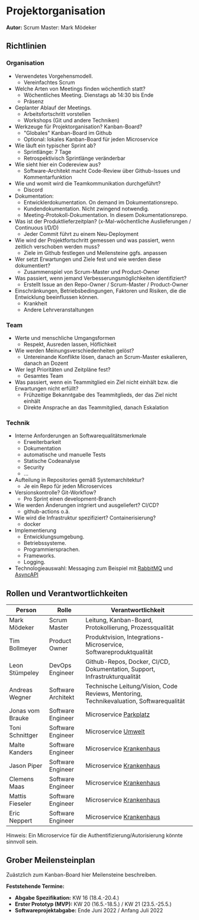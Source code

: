# Projektorganisation

**Autor:** Scrum Master: Mark Mödeker

## Richtlinien

### Organisation

- Verwendetes Vorgehensmodell.
  - Vereinfachtes Scrum
- Welche Arten von Meetings finden wöchentlich statt?
  - Wöchentliches Meeting. Dienstags ab 14:30 bis Ende
  - Präsenz
- Geplanter Ablauf der Meetings.
  - Arbeitsfortschritt vorstellen
  - Workshops (Git und andere Techniken)
- Werkzeuge für Projektorganisation? Kanban-Board?
  - "Globales" Kanban-Board im Github
  - Optional: lokales Kanban-Board für jeden Microservice
- Wie läuft ein typischer Sprint ab?
  - Sprintlänge: 7 Tage
  - Retrospektivisch Sprintlänge veränderbar
- Wie sieht hier ein Codereview aus?
  - Software-Architekt macht Code-Review über Github-Issues und Kommentarfunktion
- Wie und womit wird die Teamkommunikation durchgeführt?
  - Discord
- Dokumentation:
  - Entwicklerdokumentation. On demand im Dokumentationsrepo.
  - Kundendokumentation. Nicht zwingend notwendig.
  - Meeting-Protokoll-Dokumentation. In diesem Dokumentationsrepo.
- Was ist der Produktlieferzeitplan? (x-Mal-wöchentliche Auslieferungen / Continuous I/D/D)
  - Jeder Commit führt zu einem Neu-Deployment
- Wie wird der Projektfortschritt gemessen und was passiert, wenn zeitlich verschoben werden muss?
  - Ziele im Github festlegen und Meilensteine ggfs. anpassen
- Wer setzt Erwartungen und Ziele fest und wie werden diese dokumentiert?
  - Zusammenspiel von Scrum-Master und Product-Owner
- Was passiert, wenn jemand Verbesserungsmöglichkeiten identifiziert?
  - Erstellt Issue an den Repo-Owner / Scrum-Master / Product-Owner
- Einschränkungen, Betriebsbedingungen, Faktoren und Risiken, die die Entwicklung beeinflussen können.
  - Krankheit
  - Andere Lehrveranstaltungen

### Team

- Werte und menschliche Umgangsformen
  - Respekt, Ausreden lassen, Höflichkeit
- Wie werden Meinungsverschiedenheiten gelöst?
  - Untereinande Konflikte lösen, danach an Scrum-Master eskalieren, danach an Dozent
- Wer legt Prioritäten und Zeitpläne fest?
  - Gesamtes Team
- Was passiert, wenn ein Teammitglied ein Ziel nicht einhält bzw. die Erwartungen nicht erfüllt?
  - Frühzeitige Bekanntgabe des Teammitglieds, der das Ziel nicht einhält
  - Direkte Ansprache an das Teammitglied, danach Eskalation

### Technik

- Interne Anforderungen an Softwarequalitätsmerkmale 
  - Erweiterbarkeit
  - Dokumentation
  - automatische und manuelle Tests
  - Statische Codeanalyse
  - Security
  - ...
- Aufteilung in Repositories gemäß Systemarchitektur?
  - Je ein Repo für jeden Microservices
- Versionskontrolle? Git-Workflow?
  - Pro Sprint einen development-Branch
- Wie werden Änderungen intgriert und ausgeliefert? CI/CD?
  - github-actions o.ä.
- Wie wird die Infrastruktur spezifiziert? Containerisierung?
  - docker
- Implementierung
  - Entwicklungsumgebung.
  - Betriebssysteme.
  - Programmiersprachen.
  - Frameworks.
  - Logging.
- Technologieauswahl: Messaging zum Beispiel mit [RabbitMQ](https://www.rabbitmq.com/) und [AsyncAPI](https://www.asyncapi.com/)

## Rollen und Verantwortlichkeiten

| Person | Rolle | Verantwortlichkeit |
|----------|-----------|-----------|
| Mark Mödeker | Scrum Master | Leitung, Kanban-Board, Protokollierung, Prozessqualität |
| Tim Bollmeyer | Product Owner | Produktvision, Integrations-Microservice, Softwareproduktqualität |
| Leon Stümpeley | DevOps Engineer | Github-Repos, Docker, CI/CD, Dokumentation, Support, Infrastrukturqualität | 
| Andreas Wegner | Software Architekt | Technische Leitung/Vision, Code Reviews, Mentoring, Technikevaluation, Softwarequalität |
| Jonas vom Brauke | Software Engineer | Microservice [Parkplatz](parkplatz/index) |
| Toni Schnittger | Software Engineer | Microservice [Umwelt](umwelt/index)|
| Malte Kanders | Software Engineer | Microservice [Krankenhaus](krankenhaus/index) |
| Jason Piper | Software Engineer | Microservice [Krankenhaus](krankenhaus/index) |
| Clemens Maas | Software Engineer | Microservice [Krankenhaus](krankenhaus/index) |
| Mattis Fieseler | Software Engineer | Microservice [Krankenhaus](krankenhaus/index) |
| Eric Neppert | Software Engineer | Microservice [Krankenhaus](krankenhaus/index) |

Hinweis: Ein Microservice für die Authentifizierung/Autorisierung könnte sinnvoll sein.

## Grober Meilensteinplan

Zuästzlich zum Kanban-Board hier Meilensteine beschreiben.

**Feststehende Termine:**

* **Abgabe Spezifikation:** KW 16 (18.4.-20.4.)
* **Erster Prototyp (MVP):** KW 20 (16.5.-18.5.) / KW 21 (23.5.-25.5.)
* **Softwareprojektabgabe:** Ende Juni 2022 / Anfang Juli 2022
